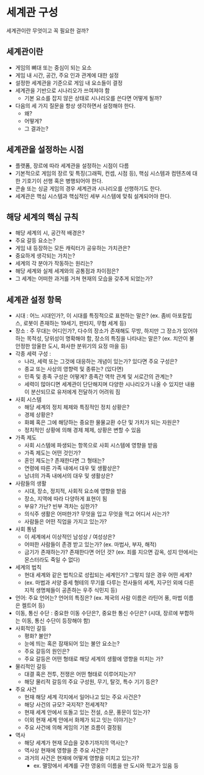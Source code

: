# 세계관 구성

세계관이란 무엇이고 꼭 필요한 걸까?

## 세계관이란
- 게임의 뼈대 또는 중심이 되는 요소
- 게임 내 시간, 공간, 주요 인과 관계에 대한 설정
- 설정한 세계관을 기준으로 게임 내 요소들이 결정
- 세계관을 기반으로 시나리오가 쓰여져야 함
  - 기본 요소를 잡지 않은 상태로 시나리오를 쓴다면 어떻게 될까?
- 다음의 세 가지 질문을 항상 생각하면서 설정해야 한다.
  - 왜?
  - 어떻게?
  - 그 결과는?
  
  
## 세계관을 설정하는 시점
- 플랫폼, 장르에 따라 세계관을 설정하는 시점이 다름
- 기본적으로 게임의 장르 및 특징(그래픽, 컨셉, 시점 등), 핵심 시스템과 컴텐츠에 대한 기호기이 선행 혹은 병행되어야 한다.
- 콘솔 또는 싱글 게임의 경우 세계관과 시나리오를 선행하기도 한다.
- 세계관은 핵심 시스템과 핵심적인 세부 시스템에 맞춰 설계되어야 한다.


## 해당 세계의 핵심 규칙
- 해당 세계의 시, 공간적 배경은?
- 주요 갈등 요소는?
- 게임 내 등장하는 모든 캐릭터가 공유하는 가치관은?
- 중요하게 생각되는 가치는?
- 세계의 각 분야가 작동하는 원리는?
- 해당 세계와 실제 세계와의 공통점과 차이점은?
- 그 세계는 어떠한 과거를 거쳐 현재의 모습을 갖추게 되었는가?


## 세계관 설정 항목
- 시대 : 어느 시대인가?, 이 시대를 특징적으로 표현하는 말은? (ex. 좀비 아포칼립스, 로봇이 존재하는 19세기, 판타지, 무협 세계 등)
- 장소 : 주 무대는 어디인가?, 다수의 장소가 존재해도 무방, 하지만 그 장소가 있어야 하는 목적성, 당위성이 명확해야 함, 장소의 특징을 나타내는 말은? (ex. 치안이 불안정한 암울한 도시, 화사한 분위기의 요정 마을 등)
- 각종 세력 구성 : 
  - 나라, 세력 또는 그것에 대응하는 개념이 있는가? 있다면 주요 구성은? 
  - 종교 또는 사상의 영향력 및 종류는? (있다면)
  - 민족 및 종족 구성은 어떻게? 종족간 역학 관계 및 서로간의 관계는?
  - 세력이 많아디면 세계관이 단단해지며 다양한 시나리오가 나올 수 있지만 내용이 분산되므로 유저에게 전달하기 어려워 짐
- 사회 시스템
  - 해당 세계의 정치 체제와 특징적인 정치 상황은?
  - 경제 상황은?
  - 화폐 혹은 그에 해당하는 중요한 물물교환 수단 및 가치가 되는 자원은?
  - 정치적인 상황에 의해 경제 체제, 상황은 변할 수 있음
- 가족 제도
  - 사회 시스템에 파생되는 항목으로 사회 시스템에 영향을 받음
  - 가족 제도는 어떤 것인가?
  - 혼인 제도는? 존재한다면 그 형태는?
  - 연령에 따른 가족 내에서 대우 및 생활상은?
  - 남녀의 가족 내에서의 대우 및 생활상은?
- 사람들의 생활
  - 시대, 장소, 정치적, 사회적 요소에 영향을 받음
  - 장소, 지역에 따라 다양하게 표현이 됨
  - 부유? 가난? 빈부 격차는 심한가?
  - 의식주 생활은 어떠한가? 무엇을 입고 무엇을 먹고 어디서 사는가?
  - 사람들은 어떤 직업을 가지고 있는가?
- 사회 통념
  - 이 세계에서 이상적인 남성상 / 여성상은?
  - 어떠한 사람들이 존경 받고 있는가? (ex. 마법사, 부자, 해적)
  - 금기가 존재하는가? 존재한다면 어던 것? (ex. 죄를 지으면 감옥, 성지 안에서는 몬스터라도 죽일 수 없다)
- 세계의 법칙
  - 현대 세계와 같은 법칙으로 성립되는 세계인가? 그렇지 않은 경우 어떤 세계?
  - (ex. 마법과 서양 중세 형테의 무기를 다루는 전사들의 세계, 지구인 외에 다른 지적 생명체들이 공존하는 우주 식민지 등)
- 언어: 주요 언어는? 언어의 특징은? (ex. 제국의 사람 이름은 라틴어 풍, 마법 이름은 켈트어 등)
- 이동, 통신 수단 : 중요한 이동 수단은?, 중요한 통신 수단은? (시대, 장르에 부합하는 이동, 통신 수단이 등장해야 함)
- 사회적인 갈등 
  - 평화? 불안?
  - 눈에 띄는 혹은 잠재되어 있는 불안 요소는?
  - 주요 갈등의 원인은?
  - 주요 갈등은 어떤 형태로 해당 세계의 생활에 영향을 미치는 가?
- 물리적인 갈등
  - 대결 혹은 전투, 전쟁은 어떤 형태로 이루어지는가?
  - 해당 물리적 갈등의 주요 구성원, 무기, 탈것, 특수 기기 등은?
- 주요 사건
  - 현재 해당 세계 각지에서 일어나고 있는 주요 사건은?
  - 해당 사건의 규모? 국지적? 전세계적?
  - 현재 세계 안에서 또돌고 있는 전설, 소문, 풍문이 있는가?
  - 이외 현재 세계 안에서 화제가 되고 잇는 이야기는?
  - 주요 사건에 의해 게임의 기본 흐름이 결정됨
- 역사
  - 해당 세계가 현재 모습을 갖추기까지의 역사는?
  - 역사상 현재에 영향을 준 주요 사건은?
  - 과거의 사건은 현재에 어떻게 영향을 미치고 있는가?
    - ex. 멸망에서 세계를 구한 영웅의 이름을 딴 도시와 학교가 있음 등
    
  
